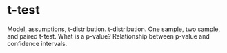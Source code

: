 # t-test
Model, assumptions, t-distribution.
t-distribution.
One sample, two sample, and paired t-test.
What is a p-value?
Relationship between p-value and confidence intervals.

